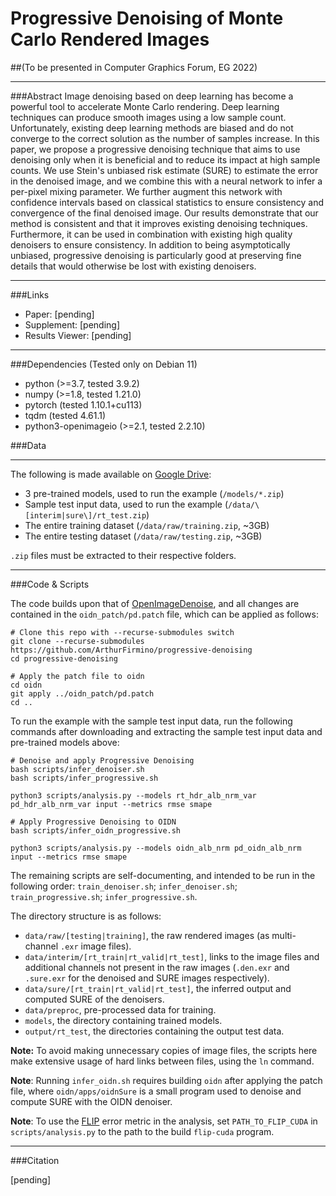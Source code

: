 # Progressive Denoising of Monte Carlo Rendered Images

##(To be presented in Computer Graphics Forum, EG 2022)

---

###Abstract
Image denoising based on deep learning has become a powerful tool to accelerate Monte Carlo rendering. Deep learning techniques can produce smooth images using a low sample count. Unfortunately, existing deep learning methods are biased and do not converge to the correct solution as the number of samples increase. In this paper, we propose a progressive denoising technique that aims to use denoising only when it is beneficial and to reduce its impact at high sample counts. We use Stein's unbiased risk estimate (SURE) to estimate the error in the denoised image, and we combine this with a neural network to infer a per-pixel mixing parameter. We further augment this network with confidence intervals based on classical statistics to ensure consistency and convergence of the final denoised image. Our results demonstrate that our method is consistent and that it improves existing denoising techniques. Furthermore, it can be used in combination with existing high quality denoisers to ensure consistency. In addition to being asymptotically unbiased, progressive denoising is particularly good at preserving fine details that would otherwise be lost with existing denoisers.

---

###Links

* Paper: [pending]
* Supplement: [pending]
* Results Viewer: [pending]

---

###Dependencies (Tested only on Debian 11)

+ python (>=3.7, tested 3.9.2)
+ numpy (>=1.8, tested 1.21.0)
+ pytorch (tested 1.10.1+cu113)
+ tqdm (tested 4.61.1)
+ python3-openimageio (>=2.1, tested 2.2.10)

###Data

---

The following is made available on [Google Drive](https://drive.google.com/drive/folders/1-8sBlpvkKVkwrZsZqnPQbU1ozrUXSxOo):

+ 3 pre-trained models, used to run the example (`/models/*.zip`)
+ Sample test input data, used to run the example (`/data/\[interim|sure\]/rt_test.zip`)
+ The entire training dataset (`/data/raw/training.zip`, ~3GB)
+ The entire testing dataset (`/data/raw/testing.zip`, ~3GB)

`.zip` files must be extracted to their respective folders.

---

###Code & Scripts

The code builds upon that of [OpenImageDenoise](https://github.com/OpenImageDenoise/oidn), and all changes are contained in the `oidn_patch/pd.patch` file, which can be applied as follows:

```
# Clone this repo with --recurse-submodules switch
git clone --recurse-submodules https://github.com/ArthurFirmino/progressive-denoising
cd progressive-denoising

# Apply the patch file to oidn
cd oidn
git apply ../oidn_patch/pd.patch 
cd ..
```

To run the example with the sample test input data, run the following commands after downloading and extracting the sample test input data and pre-trained models above:

```
# Denoise and apply Progressive Denoising
bash scripts/infer_denoiser.sh
bash scripts/infer_progressive.sh

python3 scripts/analysis.py --models rt_hdr_alb_nrm_var pd_hdr_alb_nrm_var input --metrics rmse smape

# Apply Progressive Denoising to OIDN
bash scripts/infer_oidn_progressive.sh

python3 scripts/analysis.py --models oidn_alb_nrm pd_oidn_alb_nrm input --metrics rmse smape
```

The remaining scripts are self-documenting, and intended to be run in the following order: `train_denoiser.sh`; `infer_denoiser.sh`; `train_progressive.sh`; `infer_progressive.sh`.

The directory structure is as follows:

* `data/raw/[testing|training]`, the raw rendered images (as multi-channel `.exr` image files).
* `data/interim/[rt_train|rt_valid|rt_test]`, links to the image files and additional channels not present in the raw images (`.den.exr` and `.sure.exr` for the denoised and SURE images respectively).
* `data/sure/[rt_train|rt_valid|rt_test]`, the inferred output and computed SURE of the denoisers.
* `data/preproc`, pre-processed data for training.
* `models`, the directory containing trained models.
* `output/rt_test`, the directories containing the output test data.


**Note:** To avoid making unnecessary copies of image files, the scripts here make extensive usage of hard links between files, using the `ln` command.

**Note**: Running `infer_oidn.sh` requires building `oidn` after applying the patch file, where `oidn/apps/oidnSure` is a small program used to denoise and compute SURE with the OIDN denoiser.

**Note**: To use the [FLIP](https://github.com/NVlabs/flip) error metric in the analysis, set `PATH_TO_FLIP_CUDA` in `scripts/analysis.py` to the path to the build `flip-cuda` program.

---

###Citation

[pending]
